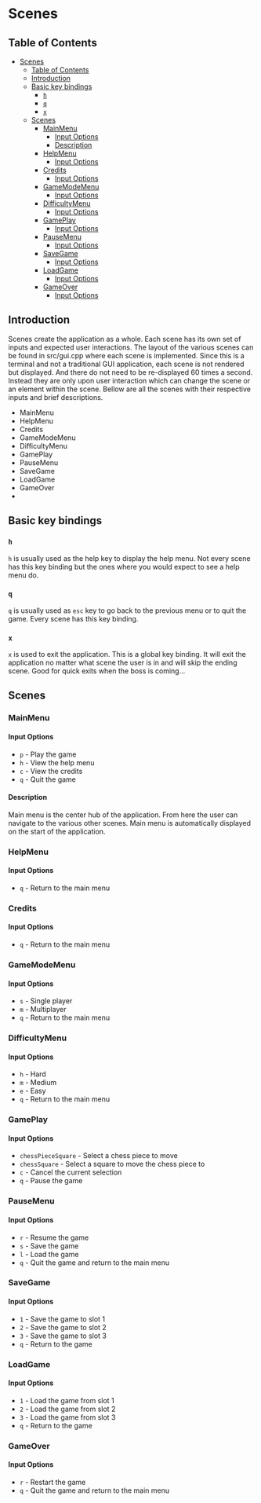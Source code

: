 # Scenes

## Table of Contents
- [Scenes](#scenes)
  - [Table of Contents](#table-of-contents)
  - [Introduction](#introduction)
  - [Basic key bindings](#basic-key-bindings)
    - [`h`](#h)
    - [`q`](#q)
    - [`x`](#x)
  - [Scenes](#scenes-1)
    - [MainMenu](#mainmenu)
      - [Input Options](#input-options)
      - [Description](#description)
    - [HelpMenu](#helpmenu)
      - [Input Options](#input-options-1)
    - [Credits](#credits)
      - [Input Options](#input-options-2)
    - [GameModeMenu](#gamemodemenu)
      - [Input Options](#input-options-3)
    - [DifficultyMenu](#difficultymenu)
      - [Input Options](#input-options-4)
    - [GamePlay](#gameplay)
      - [Input Options](#input-options-5)
    - [PauseMenu](#pausemenu)
      - [Input Options](#input-options-6)
    - [SaveGame](#savegame)
      - [Input Options](#input-options-7)
    - [LoadGame](#loadgame)
      - [Input Options](#input-options-8)
    - [GameOver](#gameover)
      - [Input Options](#input-options-9)

## Introduction

Scenes create the application as a whole. Each scene has its own set of inputs and expected user interactions. The layout of the various scenes can be found in src/gui.cpp where each scene is implemented. Since this is a terminal and not a traditional GUI application, each scene is not rendered but displayed. And there do not need to be re-displayed 60 times a second. Instead they are only upon user interaction which can change the scene or an element within the scene. Bellow are all the scenes with their respective inputs and brief descriptions.

- MainMenu
- HelpMenu
- Credits
- GameModeMenu
- DifficultyMenu
- GamePlay
- PauseMenu
- SaveGame
- LoadGame
- GameOver
-
## Basic key bindings

### `h`

`h` is usually used as the help key to display the help menu. Not every scene has this key binding but the ones where you would expect to see a help menu do.

### `q`

`q` is usually used as `esc` key to go back to the previous menu or to quit the game. Every scene has this key binding.

### `x`

`x` is used to exit the application. This is a global key binding. It will exit the application no matter what scene the user is in and will skip the ending scene. Good for quick exits when the boss is coming...

## Scenes

### MainMenu

#### Input Options

- `p` - Play the game
- `h` - View the help menu
- `c` - View the credits
- `q` - Quit the game

#### Description

Main menu is the center hub of the application. From here the user can navigate to the various other scenes. Main menu is automatically displayed on the start of the application.

### HelpMenu

#### Input Options

- `q` - Return to the main menu

### Credits

#### Input Options

- `q` - Return to the main menu

### GameModeMenu

#### Input Options

- `s` - Single player
- `m` - Multiplayer
- `q` - Return to the main menu

### DifficultyMenu

#### Input Options

- `h` - Hard
- `m` - Medium
- `e` - Easy
- `q` - Return to the main menu

### GamePlay

#### Input Options

- `chessPieceSquare` - Select a chess piece to move
- `chessSquare` - Select a square to move the chess piece to
- `c` - Cancel the current selection
- `q` - Pause the game

### PauseMenu

#### Input Options

- `r` - Resume the game
- `s` - Save the game
- `l` - Load the game
- `q` - Quit the game and return to the main menu

### SaveGame

#### Input Options

- `1` - Save the game to slot 1
- `2` - Save the game to slot 2
- `3` - Save the game to slot 3
- `q` - Return to the game

### LoadGame

#### Input Options

- `1` - Load the game from slot 1
- `2` - Load the game from slot 2
- `3` - Load the game from slot 3
- `q` - Return to the game

### GameOver

#### Input Options

- `r` - Restart the game
- `q` - Quit the game and return to the main menu

